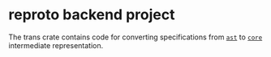 # reproto backend project

The trans crate contains code for converting specifications from [`ast`] to [`core`] intermediate
representation.

[`ast`]: ../ast
[`core`]: ../core
